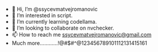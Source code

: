 - 👋 Hi, I’m @ssycevmatvejromanovic
- 👀 I’m interested in script.
- 🌱 I’m currently learning  codellama.
- 💞️ I’m looking to collaborate on  nvchecker.
- 📫 How to reach me ssycevmatvejromanovic@gmail.com
- Much more............!@#$#^@123456789101112131415161

